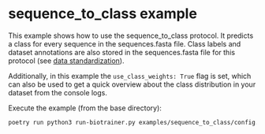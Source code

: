 # sequence_to_class example

This example shows how to use the sequence_to_class protocol. It predicts a class for every sequence in the
sequences.fasta file. Class labels and dataset annotations are also stored in the sequences.fasta file 
for this protocol (see [data standardization](../../docs/data_standardization.md#sequence_to_class)).

Additionally, in this example the `use_class_weights: True` flag is set, 
which can also be used to get a quick overview about the class distribution in your dataset from the console logs.

Execute the example (from the base directory):
```bash
poetry run python3 run-biotrainer.py examples/sequence_to_class/config.yml
```
